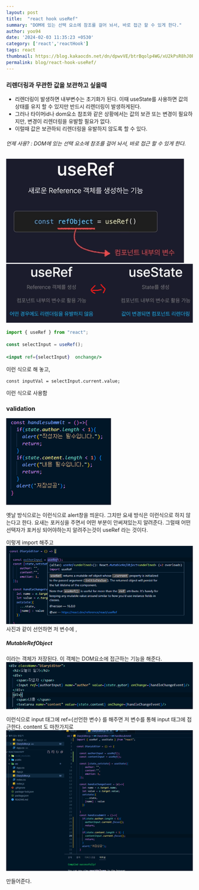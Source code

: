 ```yaml
---
layout: post
title:  "react hook useRef"
summary: "DOM에 있는 선택 요소에 참조를 걸어 놔서, 바로 접근 할 수 있게 한다."
author: yoo94
date: '2024-02-03 11:35:23 +0530'
category: ['react','reactHook']
tags: react
thumbnail: https://blog.kakaocdn.net/dn/dpwvVE/btrBqolp4WG/xU2kPsR8hJ0Rpx9B1LSoZ1/img.png
permalink: blog/react-hook-useRef/
---
```

### 리렌더링과 무관한 값을 보관하고 싶을때
- 리렌더링이 발생하면 내부변수는 초기화가 된다. 이때 useState를 사용하면 값의 상태를 유지 할 수 있지만 반드시 리렌더링이 발생하게된다.
- 그러나 타이머id나 dom요소 참조와 같은 상황에서는 값의 보관 또는 변경이 필요하지만, 변경이 리렌더링을 유발할 필요가 없다.
- 이럴때 값은 보관하되 리렌더링을 유발하지 않도록 할 수 있다.

###### 언제 사용?  : DOM에 있는 선택 요소에 참조를 걸어 놔서, 바로 접근 할 수 있게 한다.
<img src="/blog/postImg/Pasted image 20240505232013.png" alt="Pasted image 20240505232013.png" style="max-width:100%;">

<img src="/blog/postImg/Pasted image 20240505232034.png" alt="Pasted image 20240505232034.png" style="max-width:100%;">

```jsx
import { useRef } from "react";

const selectInput = useRef();

<input ref={selectInput}  onchange/>

```
이런 식으로 해 놓고,
```
const inputVal = selectInput.current.value;
```
이런 식으로 사용함


### validation
<img src="/blog/postImg/Pasted image 20240119134225.png" alt="Pasted image 20240119134225.png" style="max-width:100%;">

옛날 방식으로는 이런식으로 alert창을 띄운다. 그치만 요새 방식은 이런식으로 하지 않는다고 한다.
요새는 포커싱을 주면서 어떤 부분이 안써져있는지 알려준다. 그럴때 어떤 선택자가 포커싱 되어야하는지 알려주는것이 useRef 라는 것이다.


이렇게 import 해주고
<img src="/blog/postImg/Pasted image 20240119134451.png" alt="Pasted image 20240119134451.png" style="max-width:100%;">
사진과 같이 선언하면 저 변수에 ,
##### MutableRefObject
이라는 객체가 저장된다. 이 객체는 DOM요소에 접근하는 기능을 해준다.
<img src="/blog/postImg/Pasted image 20240119134613.png" alt="Pasted image 20240119134613.png" style="max-width:100%;">


이런식으로 input 태그에 ref={선언한 변수}
를 해주면 저 변수를 통해 input 태그에 접근한다.
content 도 마찬가지로
<img src="/blog/postImg/Pasted image 20240123133430.png" alt="Pasted image 20240123133430.png" style="max-width:100%;">

만들어준다.
